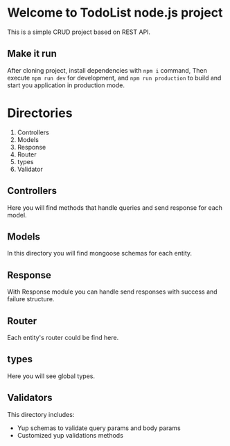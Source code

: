 # Welcome to TodoList node.js project

This is a simple CRUD project based on REST API.

## Make it run

After cloning project, install dependencies with `npm i` command,
Then execute `npm run dev` for development, and `npm run production` to build and start you application in production mode.

# Directories

1.  Controllers
2.  Models
3.  Response
4.  Router
5.  types
6.  Validator

## Controllers

Here you will find methods that handle queries and send response for each model.

## Models

In this directory you will find mongoose schemas for each entity.

## Response

With Response module you can handle send responses with success and failure structure.

## Router

Each entity's router could be find here.

## types

Here you will see global types.

## Validators

This directory includes:

- Yup schemas to validate query params and body params
- Customized yup validations methods
